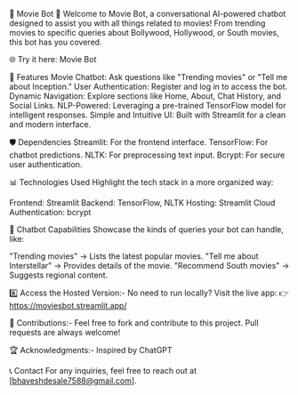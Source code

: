 🎥 Movie Bot 🤖
Welcome to Movie Bot, a conversational AI-powered chatbot designed to assist you with all things related to movies! From trending movies to specific queries about Bollywood, Hollywood, or South movies, this bot has you covered.

🌐 Try it here: Movie Bot

🚀 Features
Movie Chatbot: Ask questions like "Trending movies" or "Tell me about Inception."
User Authentication: Register and log in to access the bot.
Dynamic Navigation: Explore sections like Home, About, Chat History, and Social Links.
NLP-Powered: Leveraging a pre-trained TensorFlow model for intelligent responses.
Simple and Intuitive UI: Built with Streamlit for a clean and modern interface.

🛡️ Dependencies
Streamlit: For the frontend interface.
TensorFlow: For chatbot predictions.
NLTK: For preprocessing text input.
Bcrypt: For secure user authentication.

📊 Technologies Used
Highlight the tech stack in a more organized way:

Frontend: Streamlit
Backend: TensorFlow, NLTK
Hosting: Streamlit Cloud
Authentication: bcrypt

🤖 Chatbot Capabilities
Showcase the kinds of queries your bot can handle, like:

"Trending movies" → Lists the latest popular movies.
"Tell me about Interstellar" → Provides details of the movie.
"Recommend South movies" → Suggests regional content.

6️⃣ Access the Hosted Version:-
No need to run locally? Visit the live app:
👉 https://moviesbot.streamlit.app/

🤝 Contributions:-
Feel free to fork and contribute to this project. Pull requests are always welcome!

🏆 Acknowledgments:-
Inspired by ChatGPT

📞 Contact
For any inquiries, feel free to reach out at [bhaveshdesale7588@gmail.com].
